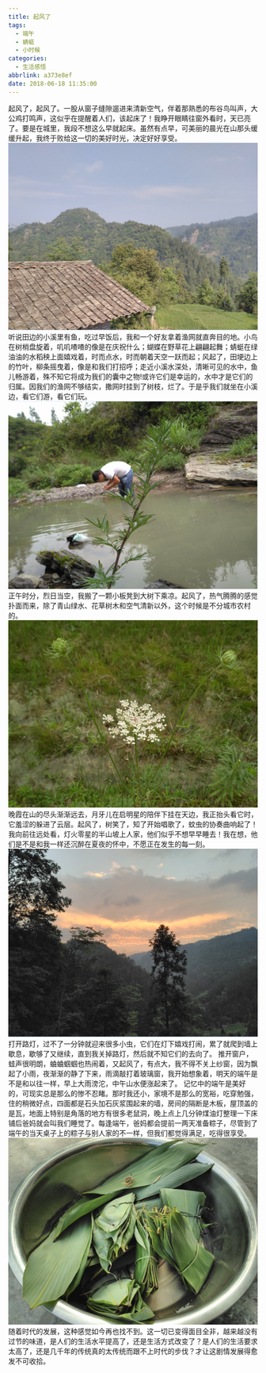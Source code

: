 ```yaml
---
title: 起风了
tags:
  - 端午
  - 蜻蜓
  - 小时候
categories:
  - 生活感悟
abbrlink: a373e8ef
date: 2018-06-18 11:35:00
---
```

起风了，起风了。一股从窗子缝隙遛进来清新空气，伴着那熟悉的布谷鸟叫声，大公鸡打鸣声，这似乎在提醒着人们，该起床了！我睁开眼睛往窗外看时，天已亮了。要是在城里，我段不想这么早就起床。虽然有点早，可美丽的晨光在山那头缓缓升起，我终于败给这一切的美好时光，决定好好享受。
![](https://raw.githubusercontent.com/dinphy/dinphy.github.io/master/images/20180619181444.png)听说田边的小溪里有鱼，吃过早饭后，我和一个好友拿着渔网就直奔目的地。小鸟在树梢盘旋着，叽叽喳喳的像是在庆祝什么；蝴蝶在野草花上翩翩起舞；蜻蜓在绿油油的水稻秧上面嬉戏着，时而点水，时而朝着天空一跃而起；风起了，田埂边上的竹叶，柳条摇曳着，像是和我们打招呼；走近小溪水深处，清晰可见的水中，鱼儿畅游着，殊不知它将成为我们的囊中之物!或许它们是幸运的，水中才是它们的归属。因我们的渔网不够结实，撒网时挂到了树枝，烂了。于是乎我们就坐在小溪边，看它们游，看它们玩。
![](https://raw.githubusercontent.com/dinphy/dinphy.github.io/master/images/20180619181346.png)正午时分，烈日当空，我搬了一颗小板凳到大树下乘凉。起风了，热气腾腾的感觉扑面而来，除了青山绿水、花草树木和空气清新以外，这个时候是不分城市农村的。
![](https://raw.githubusercontent.com/dinphy/dinphy.github.io/master/images/20180619181407.png)晚霞在山的尽头渐渐远去，月牙儿在启明星的陪伴下挂在天边，我正抬头看它时，它羞涩的躲进了云层。起风了，树笑了，知了开始唱歌了，蚊虫的协奏曲​响起了！我向前往远处看，灯火零星的半山坡上人家，他们似乎不想早早睡去！我在想，他们是不是和我一样还沉醉在夏夜的怀中，不愿正在发生的每一刻。
![](https://raw.githubusercontent.com/dinphy/dinphy.github.io/master/images/20180619181421.png)打开路灯，过不了一分钟就迎来很多小虫，它们在灯下嬉戏打闹，累了就爬到墙上歇息，歇够了又继续，直到我关掉路灯，然后就不知它们的去向了。
推开窗户，蛙声很明朗，蛐蛐蝈蝈也热闹着，又起风了，有点大，我不得不关上纱窗，因为飘起了小雨，夜渐渐的静了下来，雨滴敲打着玻璃窗，我开始想象着，明天的端午是不是和以往一样，早上大雨滂沱，中午山水便涨起来了。
记忆中的端午是美好的，可现实总是那么的惨不忍睹。那时我还小，家境不是那么的宽裕，吃穿勉强，住的稍微好点，四面都是石头加石灰浆围起来的墙，房间的隔断是木板，屋顶盖的是瓦，地面上特别是角落的地方有很多老鼠洞，晚上点上几分钟煤油灯整理一下床铺后爸妈就会叫我们睡觉了。每逢端午，爸妈都会提前一两天准备粽子，尽管到了端午的当天桌子上的粽子与别人家的不一样，但我们都觉得满足，吃得很享受。
![](https://raw.githubusercontent.com/dinphy/dinphy.github.io/master/images/20180619181432.png)随着时代的发展，这种感觉如今再也找不到。这一切已变得面目全非，越来越没有过节的味道，是人们的生活水平提高了，还是生活方式改变了？是人们的生活要求太高了，还是几千年的传统真的太传统而跟不上时代的步伐？才让这剧情发展得愈发不可收拾。
